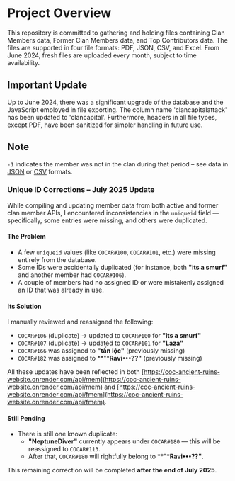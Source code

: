 # Project Overview
This repository is committed to gathering and holding files containing Clan Members data, Former Clan Members data, and Top Contributors data. The files are supported in four file formats: PDF, JSON, CSV, and Excel. From June 2024, fresh files are uploaded every month, subject to time availability.

## Important Update
Up to June 2024, there was a significant upgrade of the database and the JavaScript employed in file exporting. The column name 'clancapitalattack' has been updated to 'clancapital'. Furthermore, headers in all file types, except PDF, have been sanitized for simpler handling in future use.

## Note
`-1` indicates the member was not in the clan during that period – see data in [JSON](https://github.com/Lightning-President-9/ClanDataRepo/tree/main/Clan%20Members/Clan%20Monthly%20Performance%20JSON) or [CSV](https://github.com/Lightning-President-9/ClanDataRepo/tree/main/Clan%20Members/Clan%20Monthly%20Performance) formats.

### Unique ID Corrections – July 2025 Update

While compiling and updating member data from both active and former clan member APIs, I encountered inconsistencies in the `uniqueid` field — specifically, some entries were missing, and others were duplicated.

#### The Problem

- A few `uniqueid` values (like `COCAR#100`, `COCAR#101`, etc.) were missing entirely from the database.
- Some IDs were accidentally duplicated (for instance, both **"its a smurf"** and another member had `COCAR#106`).
- A couple of members had no assigned ID or were mistakenly assigned an ID that was already in use.

#### Its Solution

I manually reviewed and reassigned the following:

- `COCAR#106` (duplicate) → updated to `COCAR#100` for **"its a smurf"**
- `COCAR#107` (duplicate) → updated to `COCAR#101` for **"Laza"**
- `COCAR#166` was assigned to **"tấn lộc"** (previously missing)
- `COCAR#182` was assigned to **"***Ravi•••??"** (previously missing)

All these updates have been reflected in both [https://coc-ancient-ruins-website.onrender.com/api/mem](https://coc-ancient-ruins-website.onrender.com/api/mem) and [https://coc-ancient-ruins-website.onrender.com/api/fmem](https://coc-ancient-ruins-website.onrender.com/api/fmem).

#### Still Pending

- There is still one known duplicate:
  - **"NeptuneDiver"** currently appears under `COCAR#180` — this will be reassigned to `COCAR#113`.
  - After that, `COCAR#180` will rightfully belong to **"***Ravi•••??"**.

This remaining correction will be completed **after the end of July 2025**.
